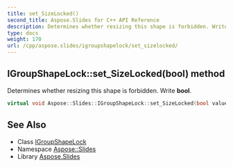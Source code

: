 ```yaml
---
title: set_SizeLocked()
second_title: Aspose.Slides for C++ API Reference
description: Determines whether resizing this shape is forbidden. Write bool.
type: docs
weight: 170
url: /cpp/aspose.slides/igroupshapelock/set_sizelocked/
---
```

## IGroupShapeLock::set_SizeLocked(bool) method


Determines whether resizing this shape is forbidden. Write **bool**.

```cpp
virtual void Aspose::Slides::IGroupShapeLock::set_SizeLocked(bool value)=0
```

## See Also

* Class [IGroupShapeLock](./)
* Namespace [Aspose::Slides](../)
* Library [Aspose.Slides](../../)